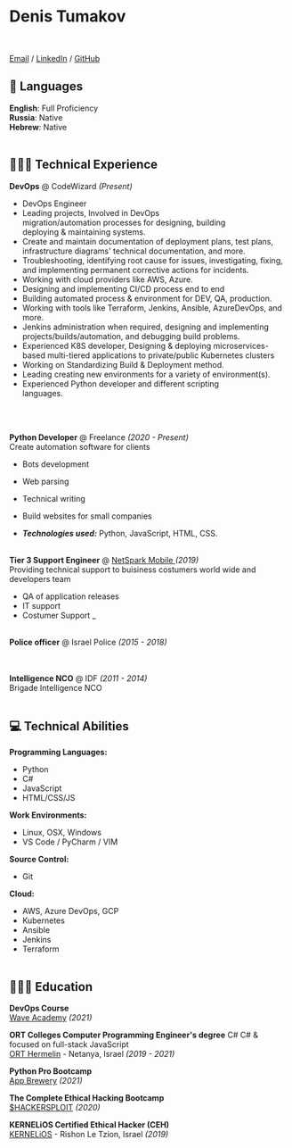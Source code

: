 # Denis Tumakov
<br>


[Email](mailto:dmarshaltu@gmail.com) / [LinkedIn](https://www.linkedin.com/in/dm2macoff/) / [GitHub](https://github.com/DmarshalTU/)

## 💬 Languages

**English**: Full Proficiency <br>
**Russia**: Native <br>
**Hebrew**: Native
<br><br>

## 👩🏼‍💻 Technical Experience

**DevOps** @ CodeWizard _(Present)_ <br>
  - DevOps Engineer 
  -  Leading projects, Involved in DevOps   
    migration/automation processes for designing, building   
    deploying & maintaining systems. 
  -  Create and maintain documentation of deployment plans, 
    test plans, infrastructure diagrams' technical 
    documentation, and more.
  -  Troubleshooting, identifying root cause for issues, 
    investigating, fixing, and implementing permanent 
    corrective actions for incidents.
  -  Working with cloud providers like AWS, Azure.
  -  Designing and implementing CI/CD process end to end
  -  Building automated process & environment for DEV, QA, 
    production.
  -  Working with tools like Terraform, Jenkins, Ansible, 
    AzureDevOps, and more.
  - Jenkins administration when required, designing and 
    implementing projects/builds/automation, and 
    debugging build problems.
  - Experienced  K8S developer, Designing & deploying 
    microservices-based multi-tiered applications to 
    private/public Kubernetes clusters 
  - Working on Standardizing Build & Deployment method. 
  - Leading creating new environments for a variety of 
    environment(s).
  - Experienced Python developer and different scripting  
    languages.


<br><br>

**Python Developer** @ Freelance _(2020 - Present)_ <br>
Create automation software for clients
  - Bots development
  - Web parsing
  - Technical writing
  - Build websites for small companies

  - **_Technologies used:_** Python, JavaScript, HTML, CSS.
<br><br>

**Tier 3 Support Engineer** @ [NetSpark Mobile ](https://www.netsparkmobile.com/en/) _(2019)_ <br>
 Providing technical support to buisiness costumers world wide and developers team
  - QA of application releases
  - IT support
  - Costumer Support
_
<br><br>

**Police officer** @ Israel Police _(2015 - 2018)_ <br>
    <br><br>

**Intelligence NCO** @ IDF _(2011 - 2014)_ <br>
Brigade Intelligence NCO
    <br><br>

## 💻 Technical Abilities

**Programming Languages:**<br>
  - Python
  - C#
  - JavaScript
  - HTML/CSS/JS

**Work Environments:**<br>
  - Linux, OSX, Windows
  - VS Code / PyCharm / VIM
  
**Source Control:**<br>
  - Git
  
**Cloud:**<br>
  - AWS, Azure DevOps, GCP
  - Kubernetes
  - Ansible
  - Jenkins
  - Terraform
<br><br>
    
## 👩🏼‍🎓 Education

**DevOps Course**<br>
[Wave Academy](https://www.waveacademy.co.il/) _(2021)_

**ORT Colleges Computer Programming Engineer's degree** C# C# & focused on full-stack JavaScript<br>
[ORT Hermelin](http://www.hermelin.ort.org.il/) - Netanya, Israel _(2019 - 2021)_ <br>

**Python Pro Bootcamp**<br>
[App Brewery](https://www.linkedin.com/company/london-app-brewery/about/) _(2021)_

**The Complete Ethical Hacking Bootcamp**<br>
[$HACKERSPLOIT](https://hackersploit.academy/) _(2020)_

**KERNELiOS Certified Ethical Hacker (CEH)**<br>
[KERNELiOS](https://www.kernelios.com/) - Rishon Le Tzion, Israel _(2019)_
